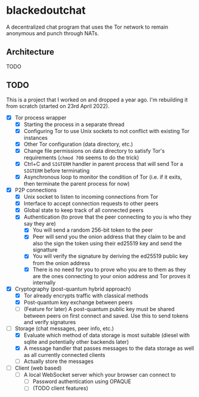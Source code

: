 # blackedoutchat
A decentralized chat program that uses the Tor network to remain anonymous and punch through NATs.

## Architecture
TODO

## TODO
This is a project that I worked on and dropped a year ago. I'm rebuilding it from scratch (started on 23rd April 2022).

- [x] Tor process wrapper
  - [x] Starting the process in a separate thread
  - [x] Configuring Tor to use Unix sockets to not conflict with existing Tor instances
  - [x] Other Tor configuration (data directory, etc.)
  - [x] Change file permissions on data directory to satisfy Tor's requirements (`chmod 700` seems to do the trick)
  - [x] Ctrl+C and `SIGTERM` handler in parent process that will send Tor a `SIGTERM` before terminating
  - [x] Asynchronous loop to monitor the condition of Tor (i.e. if it exits, then terminate the parent process for now)
- [x] P2P connections
  - [x] Unix socket to listen to incoming connections from Tor
  - [x] Interface to accept connection requests to other peers
  - [x] Global state to keep track of all connected peers
  - [x] Authentication (to prove that the peer connecting to you is who they say they are)
    - [x] You will send a random 256-bit token to the peer
    - [x] Peer will send you the onion address that they claim to be and also the sign the token using their ed25519 key and send the signatture
    - [x] You will verify the signature by deriving the ed25519 public key from the onion address
    - [x] There is no need for you to prove who you are to them as they are the ones connecting to your onion address and Tor proves it internally
- [x] Cryptography (post-quantum hybrid approach)
  - [x] Tor already encrypts traffic with classical methods
  - [x] Post-quantum key exchange between peers
  - [ ] (Feature for later) A post-quantum public key must be shared between peers on first connect and saved. Use this to send tokens and verify signatures
- [ ] Storage (chat messages, peer info, etc.)
  - [x] Evaluate which method of data storage is most suitable (diesel with sqlite and potentially other backends later)
  - [x] A message handler that passes messages to the data storage as well as all currently connected clients
  - [ ] Actually store the messages
- [ ] Client (web based)
  - [ ] A local WebSocket server which your browser can connect to
    - [ ] Password authentication using OPAQUE
    - [ ] (TODO client features)
